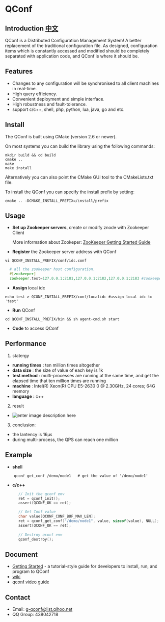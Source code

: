 QConf
=====

## Introduction [中文](https://github.com/Qihoo360/QConf/blob/master/README_ZH.md)
QConf is a Distributed Configuration Management System!
A better replacement of the traditional configuration file. As designed, configuration items which is constantly accessed and modified should be completely separated with application code, and QConf is where it should be.

## Features
* Changes to any configuration will be synchronised to all client machines in real-time.
* High query efficiency.
* Convenient deployment and simple interface.
* High robustness and  fault-tolerance.
* support c/c++, shell, php, python, lua, java, go and etc.

## Install
The QConf is built using CMake (version 2.6 or newer).

On most systems you can build the library using the following commands:
``` shell
mkdir build && cd build
cmake ..
make
make install
```
Alternatively you can also point the CMake GUI tool to the CMakeLists.txt file.

To install the QConf you can specify the install prefix by setting:
``` shell
cmake .. -DCMAKE_INSTALL_PREFIX=/install/prefix
```

## Usage

 - **Set up Zookeeper servers**, create or modify znode with Zookeeper Client

	 More information about Zookeper: [ZooKeeper Getting Started Guide](http://zookeeper.apache.org/doc/r3.3.3/zookeeperStarted.html)
	 

 - **Register** the Zookeeper server address with QConf

``` shell
vi QCONF_INSTALL_PREFIX/conf/idc.conf
```
``` php
  # all the zookeeper host configuration.
  #[zookeeper]
  zookeeper.test=127.0.0.1:2181,127.0.0.1:2182,127.0.0.1:2183 #zookeeper of idc 'test'
```
 - **Assign** local idc
``` 
echo test > QCONF_INSTALL_PREFIX/conf/localidc #assign local idc to 'test'
```
 - **Run** QConf

``` shell
cd QCONF_INSTALL_PREFIX/bin && sh agent-cmd.sh start
```
 - **Code** to access QConf


## Performance
1.   statergy
 * **running times** :  ten million times altogether
 * **data size** :      the size of value of each key is 1k
 * **test method** :  multi-processes are running at the same time, and get the elapsed time that ten million times are running
 * **machine** : Intel(R) Xeon(R) CPU E5-2630 0 @ 2.30GHz, 24 cores; 64G memory
 * **language** : c++
2.   result
 * ![enter image description here](http://ww1.sinaimg.cn/bmiddle/69a9c739jw1eqgwvqxhhmj206207tdg5.jpg "Result")
3. conclusion: 
 * the lantency is 16μs
 * during multi-process, the QPS can reach one million
 
## Example

* **shell** 
``` shell
    qconf get_conf /demo/node1   # get the value of '/demo/node1'
```

* **c/c++**
``` c
	  // Init the qconf env
      ret = qconf_init();
      assert(QCONF_OK == ret);

      // Get Conf value
      char value[QCONF_CONF_BUF_MAX_LEN];
      ret = qconf_get_conf("/demo/node1", value, sizeof(value), NULL);
      assert(QCONF_OK == ret);
      
      // Destroy qconf env
      qconf_destroy();
```

## Document
* [Getting Started](https://github.com/Qihoo360/QConf/blob/master/doc/QConf%20Getting%20Started%20Guide.md) - a tutorial-style guide for developers to install, run, and program to QConf
* [wiki](https://github.com/Qihoo360/QConf/wiki)
* [qconf video guide](https://github.com/Qihoo360/QConf/wiki/QConf-%E7%AE%80%E6%98%93%E9%83%A8%E7%BD%B2%E5%92%8C%E4%BD%BF%E7%94%A8)

## Contact

* Email: g-qconf@list.qihoo.net
* QQ Group: 438042718 
